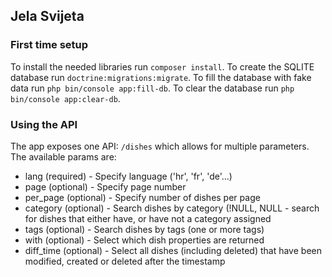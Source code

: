 ## Jela Svijeta

### First time setup
To install the needed libraries run `composer install`.
To create the SQLITE database run `doctrine:migrations:migrate`.
To fill the database with fake data run `php bin/console app:fill-db`.
To clear the database run `php bin/console app:clear-db`.


### Using the API
The app exposes one API: `/dishes` which allows for multiple parameters.
The available params are:
<ul>
    <li>lang (required) - Specify language ('hr', 'fr', 'de'...)</li>
    <li>page (optional) - Specify page number</li>
    <li>per_page (optional) - Specify number of dishes per page</li>
    <li>category (optional) - Search dishes by category (!NULL, NULL - search for dishes that either have, or have not a category assigned</li>
    <li>tags (optional) - Search dishes by tags (one or more tags)</li>
    <li>with (optional) - Select which dish properties are returned</li>
    <li>diff_time (optional) - Select all dishes (including deleted) that have been modified, created or deleted after the timestamp</li>
</ul>
